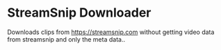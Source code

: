 # StreamSnip Downloader
Downloads clips from https://streamsnip.com without getting video data from streamsnip and only the meta data..
